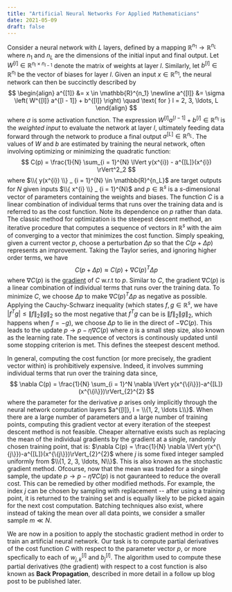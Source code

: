 ```yaml
---
title: "Artificial Neural Networks For Applied Mathematicians"
date: 2021-05-09
draft: false
---
```

Consider a neural network with $L$ layers, defined by a mapping $\mathbb{R}^{n_1} \rightarrow \mathbb{R}^{n_L}$ where $n_1$ and $n_L$ are the dimensions of the initial input and final output. Let $W^{[l]} \in \mathbb{R}^{n_l \times n_{l - 1}}$ denote the matrix of weights at layer $l$. Similarly, let $b^{[l]} \in \mathbb{R}^{n_l}$ be the vector of biases for layer $l$.  Given an input $x \in \mathbb{R}^{n_1}$, the neural network can then be succinctly described by   
$$
\begin{align}
    a^{[1]} &= x \in \mathbb{R}^{n_1} \newline
    a^{[l]} &= \sigma \left( W^{[l]} a^{[l - 1]}  +  b^{[l]} \right) \quad \text{ for } l = 2, 3, \ldots, L
\end{align}
$$
where $\sigma$ is some activation function. The expression $W^{[l]} a^{[l - 1]}  +  b^{[l]} \in \mathbb{R}^{n_l}$ is the *weighted input* to evaluate the network at layer $l$, ultimately feeding  data forward through the network to produce a final output $a^{[L]} \in \mathbb{R}^{n_L}$. The values of $W$ and $b$ are estimated by training the neural network, often involving optimizing or minimizing the quadratic function: 
$$ 
C(p) = \frac{1}{N} \sum_{i = 1}^{N} \lVert y(x^{i}) - a^{[L]}(x^{i})  \rVert^2_2
$$
where $\\{ y(x^{i}) \\} _ {i = 1}^{N} \in \mathbb{R}^{n_L}$ are target outputs for $N$ given inputs $\\{ x^{i} \\} _ {i = 1}^{N}$ and $p \in \mathbb{R}^{s}$ is a $s$-dimensional vector of parameters containing the weights and biases. The function $C$ is a linear combination of individual terms that runs over the training data and is referred to as the cost function. Note its
dependence on $p$ rather than data. The classic method for optimization is the steepest descent method, an iterative procedure that computes a sequence of vectors in $\mathbb{R}^{s}$ with the aim of converging to a vector that minimizes the cost function. Simply speaking, given a current vector $p$, choose a perturbation $\Delta p$ so that the $C(p + \Delta p)$ represents an improvement. Taking the Taylor series, and ignoring higher order terms, we have 
$$
C(p + \Delta p) \approx C(p) + \nabla C(p)^{T} \Delta p
$$
where $\nabla C(p)$ is the [gradient](https://en.wikipedia.org/wiki/Gradient) of $C$ w.r.t to $p$. Similar to $C$, the gradient $\nabla C(p)$ is a linear combination of individual terms that runs over the training data. To minimize $C$, we choose $\Delta p$ to make $\nabla C(p)^{T} \Delta p$ as negative as possible. Applying the Cauchy-Schwarz inequality (which states $f, g \in \mathbb{R}^s$, we have $|f^Tg| \leq \lVert f \rVert_2 \lVert g \rVert_2$ so the most negative that $f^Tg$ can be is $\lVert f \rVert_2 \lVert g \rVert_2$, which happens when $f = -g$), we choose $\Delta p$ to lie in the direct of $-\nabla C(p)$. This leads to the update $p \rightarrow p - \eta \nabla C(p)$ where $\eta$ is a small step size, also known as the learning rate. The sequence of vectors is continously updated until some stopping criterion is met. This defines the steepest descent method. 

In general, computing the cost function (or more precisely, the gradient vector within) is prohibitively expensive. Indeed, it involves summing individual terms that run over the training data since,  
$$ 
\nabla C(p) = \frac{1}{N} \sum_{i = 1}^N  \nabla \lVert y(x^{\{i\}})-a^{[L]}(x^{\{i\}})\rVert_{2}^{2}
$$ 
where the parameter for the derivative $p$ arises only implicitly through the neural network computation layers $a^{[l]}, l = \\{1, 2, \ldots L\\}$. When there are a large number of parameters and a large number of training points, computing this gradient vector at every iteration of the steepest descent method is not feasible. Cheaper alternative exists such as replacing the mean of the individual gradients by the gradient at a single, randomly chosen training point, that is: $\nabla C(p) = \frac{1}{N}  \nabla \lVert y(x^{\{j\}})-a^{[L]}(x^{\{j\}})\rVert_{2}^{2}$ where $j$ is some fixed integer sampled uniformly from $\\{1, 2, 3, \ldots, N\\}$. This is also known as the stochastic gradient method. Ofcourse, now that the mean was traded for a single sample, the update $p \rightarrow p - \eta \nabla C(p)$ is not gauranteed to reduce the overall cost. This can be remedied by other modified methods. For example, the index $j$ can be chosen by sampling with replacement -- after using a training point, it is returned to the training set and is equally likely to be picked again for the next cost computation. Batching techniques also exist, where instead of taking the mean over all data points, we consider a smaller sample $m \ll N$.  


We are now in a position to apply the stochastic gradient method in order to train an artificial neural network. Our task is to compute partial derivatives of the cost function $C$ with respect to the parameter vector $p$, or more specfically to each of $w_{j,k}^{[l]}$ and $b_j^{[l]}$. The algorithm used to compute these partial derivatives (the gradient) with respect to a cost function is also known as **Back Propagation**, described in more detail in a follow up blog post to be published later.
